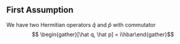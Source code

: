 ## First Assumption
We have two Hermitian operators $\hat q$ and $\hat p$ with commutator $$ \begin{gather}[\hat q, \hat p] = i\hbar\end{gather}$$ 